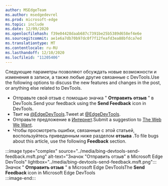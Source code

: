 ```yaml
---
author: MSEdgeTeam
ms.author: msedgedevrel
ms.prod: microsoft-edge
ms.topic: include
ms.date: 12/09/2020
ms.openlocfilehash: f39e04428daab687c7391be25b5389d658ef4e6e
ms.sourcegitcommit: ae1e6a7db70b97dc0f7f12feafd3ea88bfdca7ed
ms.translationtype: MT
ms.contentlocale: ru-RU
ms.lasthandoff: 12/10/2020
ms.locfileid: "11205406"
---
```

<span data-ttu-id="c260a-101">Следующие параметры позволяют обсуждать новые возможности и изменения в записи, а также любые другие связанные с DevTools.</span><span class="sxs-lookup"><span data-stu-id="c260a-101">Use the following options to discuss the new features and changes in the post, or anything else related to DevTools.</span></span>  

*   <span data-ttu-id="c260a-102">Отправьте свой отзыв с помощью значка " **Отправить отзыв** " в DevTools.</span><span class="sxs-lookup"><span data-stu-id="c260a-102">Send your feedback using the **Send Feedback** icon in DevTools.</span></span>  
*   <span data-ttu-id="c260a-103">Твит на [@EdgeDevTools][PostTweetEdgeDevTools].</span><span class="sxs-lookup"><span data-stu-id="c260a-103">Tweet at [@EdgeDevTools][PostTweetEdgeDevTools].</span></span>  
*   <span data-ttu-id="c260a-104">Отправьте предложение в [Интернет][TheWebWeWant].</span><span class="sxs-lookup"><span data-stu-id="c260a-104">Submit a suggestion to [The Web We Want][TheWebWeWant].</span></span>  
*   <span data-ttu-id="c260a-105">Чтобы просмотреть ошибки, связанные с этой статьей, воспользуйтесь приведенным ниже разделом **отзыва** .</span><span class="sxs-lookup"><span data-stu-id="c260a-105">To file bugs about this article, use the following **Feedback** section.</span></span>  

:::image type="complex" source="../media/bing-devtools-send-feedback.msft.png" alt-text="Значок "Отправить отзыв" в Microsoft Edge DevTools" lightbox="../media/bing-devtools-send-feedback.msft.png":::
   <span data-ttu-id="c260a-107">Значок " **Отправить отзыв** " в Microsoft Edge DevTools</span><span class="sxs-lookup"><span data-stu-id="c260a-107">The **Send Feedback** icon in Microsoft Edge DevTools</span></span>  
:::image-end:::  

<!-- links -->  

[PostTweetEdgeDevTools]: https://twitter.com/intent/tweet?text=@EdgeDevTools "@EdgeDevTools | Публикация твита"  

[EdgeDevToolsTwitterAccount]: https://twitter.com/EdgeDevTools "@EdgeDevTools учетной записи Twitter"  

[GitHubMicrosoftDocsEdgeDeveloperNewIssue]: https://github.com/MicrosoftDocs/edge-developer/issues/new?title=[DevTools%20Docs%20Feedback] "Новая ошибка — MicrosoftDocs/Edge-разработчик-GitHub"  

[TheWebWeWant]: https://webwewant.fyi "Требуемый веб-сайт"  
